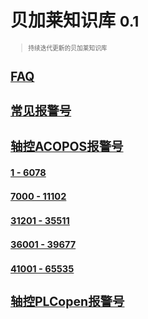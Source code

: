 <!-- _coverpage.md -->



# 贝加莱知识库 <small>0.1<small>



> 持续迭代更新的贝加莱知识库

# [FAQ](/README.md)

# [常见报警号](/C03_故障码问题定位/-000C03_故障码问题定位.md)

# [轴控ACOPOS报警号](/C06_轴控报警代码/000轴控ACOPOS报警号.md)
## [1 - 6078](/C06_轴控报警代码/000轴控ACOPOS报警号%201%20-%206078.md)
## [7000 - 11102](/C06_轴控报警代码/000轴控ACOPOS报警号%207000%20-%2011102.md)
## [31201 - 35511](/C06_轴控报警代码/000轴控ACOPOS报警号%2031201%20-%2035511.md)
## [36001 - 39677](/C06_轴控报警代码/000轴控ACOPOS报警号%2036001%20-%2039677.md)
## [41001 - 65535](/C06_轴控报警代码/000轴控ACOPOS报警号%2041001%20-%2065535.md)

# [轴控PLCopen报警号](/C06_轴控报警代码/000轴控PLCopen报警号.md)